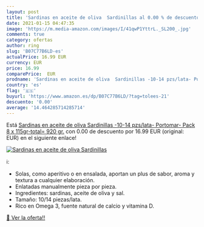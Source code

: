 ```yaml
---
layout: post
title: 'Sardinas en aceite de oliva  Sardinillas al 0.00 % de descuento'
date: 2021-01-15 04:47:35
image: 'https://m.media-amazon.com/images/I/41qwP1YttrL._SL200_.jpg'
comments: true
category: ofertas
author: ring
slug: 'B07C77B6LD-es'
actualPrice: 16.99 EUR
currency: EUR
price: 16.99
comparePrice:  EUR
prodname: 'Sardinas en aceite de oliva  Sardinillas -10-14 pzs/lata- Portomar- Pack 8 x 115gr-total= 920 gr.'
country: 'es'
flag: '🇪🇸'
buyurl: 'https://www.amazon.es/dp/B07C77B6LD/?tag=tolees-21'
descuento: '0.00'
average: '14.464285714285714'
---
```


Está [Sardinas en aceite de oliva  Sardinillas -10-14 pzs/lata- Portomar- Pack 8 x 115gr-total= 920 gr.](https://www.amazon.es/dp/B07C77B6LD/?tag=tolees-21) con 0.00 de descuento por 16.99 EUR (original:  EUR) en el siguiente enlace!

[![Sardinas en aceite de oliva  Sardinillas](https://m.media-amazon.com/images/I/41qwP1YttrL._SL200_.jpg)](https://www.amazon.es/dp/B07C77B6LD/?tag=tolees-21)

ℹ️:

- Solas, como aperitivo o en ensalada, aportan un plus de sabor, aroma y textura a cualquier elaboración.
- Enlatadas manualmente pieza por pieza.
- Ingredientes: sardinas, aceite de oliva y sal.
- Tamaño: 10/14 piezas/lata.
- Rico en Omega 3, fuente natural de calcio y vitamina D.

[🛒 Ver la oferta!!](https://www.amazon.es/dp/B07C77B6LD/?tag=tolees-21)
